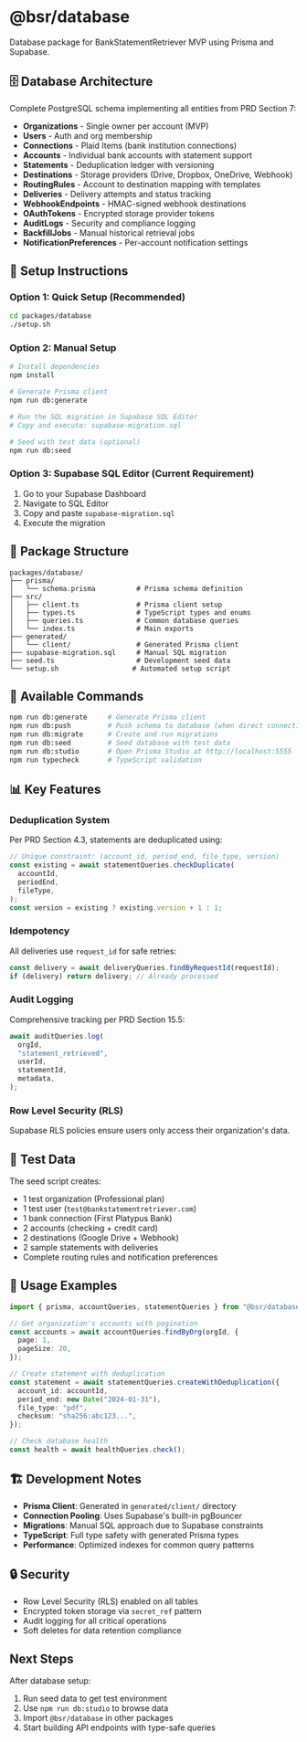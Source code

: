 # @bsr/database

Database package for BankStatementRetriever MVP using Prisma and Supabase.

## 🗄️ Database Architecture

Complete PostgreSQL schema implementing all entities from PRD Section 7:

- **Organizations** - Single owner per account (MVP)
- **Users** - Auth and org membership
- **Connections** - Plaid Items (bank institution connections)
- **Accounts** - Individual bank accounts with statement support
- **Statements** - Deduplication ledger with versioning
- **Destinations** - Storage providers (Drive, Dropbox, OneDrive, Webhook)
- **RoutingRules** - Account to destination mapping with templates
- **Deliveries** - Delivery attempts and status tracking
- **WebhookEndpoints** - HMAC-signed webhook destinations
- **OAuthTokens** - Encrypted storage provider tokens
- **AuditLogs** - Security and compliance logging
- **BackfillJobs** - Manual historical retrieval jobs
- **NotificationPreferences** - Per-account notification settings

## 🚀 Setup Instructions

### Option 1: Quick Setup (Recommended)

```bash
cd packages/database
./setup.sh
```

### Option 2: Manual Setup

```bash
# Install dependencies
npm install

# Generate Prisma client
npm run db:generate

# Run the SQL migration in Supabase SQL Editor
# Copy and execute: supabase-migration.sql

# Seed with test data (optional)
npm run db:seed
```

### Option 3: Supabase SQL Editor (Current Requirement)

1. Go to your Supabase Dashboard
2. Navigate to SQL Editor
3. Copy and paste `supabase-migration.sql`
4. Execute the migration

## 📁 Package Structure

```
packages/database/
├── prisma/
│   └── schema.prisma          # Prisma schema definition
├── src/
│   ├── client.ts              # Prisma client setup
│   ├── types.ts               # TypeScript types and enums
│   ├── queries.ts             # Common database queries
│   └── index.ts               # Main exports
├── generated/
│   └── client/                # Generated Prisma client
├── supabase-migration.sql     # Manual SQL migration
├── seed.ts                    # Development seed data
└── setup.sh                  # Automated setup script
```

## 🔧 Available Commands

```bash
npm run db:generate     # Generate Prisma client
npm run db:push         # Push schema to database (when direct connection available)
npm run db:migrate      # Create and run migrations
npm run db:seed         # Seed database with test data
npm run db:studio       # Open Prisma Studio at http://localhost:5555
npm run typecheck       # TypeScript validation
```

## 📊 Key Features

### Deduplication System

Per PRD Section 4.3, statements are deduplicated using:

```typescript
// Unique constraint: (account_id, period_end, file_type, version)
const existing = await statementQueries.checkDuplicate(
  accountId,
  periodEnd,
  fileType,
);
const version = existing ? existing.version + 1 : 1;
```

### Idempotency

All deliveries use `request_id` for safe retries:

```typescript
const delivery = await deliveryQueries.findByRequestId(requestId);
if (delivery) return delivery; // Already processed
```

### Audit Logging

Comprehensive tracking per PRD Section 15.5:

```typescript
await auditQueries.log(
  orgId,
  "statement_retrieved",
  userId,
  statementId,
  metadata,
);
```

### Row Level Security (RLS)

Supabase RLS policies ensure users only access their organization's data.

## 🧪 Test Data

The seed script creates:

- 1 test organization (Professional plan)
- 1 test user (`test@bankstatementretriever.com`)
- 1 bank connection (First Platypus Bank)
- 2 accounts (checking + credit card)
- 2 destinations (Google Drive + Webhook)
- 2 sample statements with deliveries
- Complete routing rules and notification preferences

## 🔗 Usage Examples

```typescript
import { prisma, accountQueries, statementQueries } from "@bsr/database";

// Get organization's accounts with pagination
const accounts = await accountQueries.findByOrg(orgId, {
  page: 1,
  pageSize: 20,
});

// Create statement with deduplication
const statement = await statementQueries.createWithDeduplication({
  account_id: accountId,
  period_end: new Date("2024-01-31"),
  file_type: "pdf",
  checksum: "sha256:abc123...",
});

// Check database health
const health = await healthQueries.check();
```

## 🏗️ Development Notes

- **Prisma Client**: Generated in `generated/client/` directory
- **Connection Pooling**: Uses Supabase's built-in pgBouncer
- **Migrations**: Manual SQL approach due to Supabase constraints
- **TypeScript**: Full type safety with generated Prisma types
- **Performance**: Optimized indexes for common query patterns

## 🔒 Security

- Row Level Security (RLS) enabled on all tables
- Encrypted token storage via `secret_ref` pattern
- Audit logging for all critical operations
- Soft deletes for data retention compliance

## Next Steps

After database setup:

1. Run seed data to get test environment
2. Use `npm run db:studio` to browse data
3. Import `@bsr/database` in other packages
4. Start building API endpoints with type-safe queries

